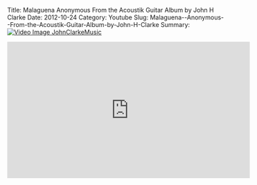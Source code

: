 Title: Malaguena  Anonymous  From the Acoustik Guitar Album by John H Clarke
Date: 2012-10-24
Category: Youtube
Slug: Malaguena--Anonymous--From-the-Acoustik-Guitar-Album-by-John-H-Clarke
Summary: <a href="/Malaguena--Anonymous--From-the-Acoustik-Guitar-Album-by-John-H-Clarke.html"><img src="https://i.ytimg.com/vi/P3pLBcp1S9E/hqdefault.jpg" alt="Video Image JohnClarkeMusic"></a>

<iframe width="560" height="315" src="https://www.youtube.com/embed/P3pLBcp1S9E" title="YouTube video player" frameborder="0" allow="accelerometer; autoplay; clipboard-write; encrypted-media; gyroscope; picture-in-picture" allowfullscreen></iframe>

